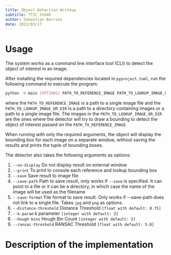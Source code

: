 ```yaml
---
title: Object Detection Writeup
subtitle: TTIC 31040
author: Sebastian Barrios
date: 2022/03/17
---
```


# Usage

The system works as a command line interface tool (CLI) to detect the object of interest in an image.

After installing the required dependencies located in `pyproject.toml`, run the following command to execute the program:

```bash
python -m main [OPTIONS] PATH_TO_REFERENCE_IMAGE PATH_TO_LOOKUP_IMAGE_OR_DIR
```

where the `PATH_TO_REFERENCE_IMAGE` is a path to a single image file and the `PATH_TO_LOOKUP_IMAGE_OR_DIR` is a path to a directory containing images or a path to a single image file. The images in the `PATH_TO_LOOKUP_IMAGE_OR_DIR` are the ones where the detector will try to draw a bounding  to detect the object of interest passed on the `PATH_TO_REFERENCE_IMAGE`.


When running with only the required arguments, the object will display the bounding box for each image on a separate window, without saving the results and prints the tuple of bounding boxes.


The detector also takes the following arguments as options:

1. `--no-display` Do not display result on external window
2. `--print` To print to console each reference and lookup bounding box
3. `--save` Save result to image file
4. `--save-path` Path to save result, only works if `--save` is specified. It can point to a file or it can be a directory, in which case the name of the image will be used as the filename
5. `--save-format` File format to save result. Only works if --save-path does not link to a single file. Takes `jpg` and `png` as options.
6. `--distance-threshold` Distance Threshold `[float with default: 0.75]`
7. `--k-param` k parameter `[integer with default: 2]`
8. `--hough-bins` Hough Bin Count `[integer with default: 2]`
9. `--ransac-threshold` RANSAC Threshold `[float with default: 5.0]`

# Description of the implementation



